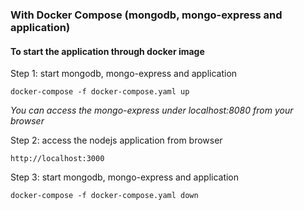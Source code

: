 ### With Docker Compose (mongodb, mongo-express and application)

#### To start the application through docker image

Step 1: start mongodb, mongo-express and application

    docker-compose -f docker-compose.yaml up
    
_You can access the mongo-express under localhost:8080 from your browser_
    
Step 2: access the nodejs application from browser 

    http://localhost:3000

Step 3: start mongodb, mongo-express and application

    docker-compose -f docker-compose.yaml down

